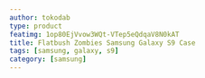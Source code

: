 ```yaml
---
author: tokodab
type: product
featimg: 1op80EjVvow3WQt-VTep5eQdqaV8N0kAT
title: Flatbush Zombies Samsung Galaxy S9 Case
tags: [samsung, galaxy, s9]
category: [samsung]
---
```

